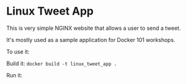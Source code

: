 # Linux Tweet App

This is very simple NGINX website that allows a user to send a tweet.

It's mostly used as a sample application for Docker 101 workshops.

To use it:

Build it:
`docker build -t linux_tweet_app .`

Run it:

